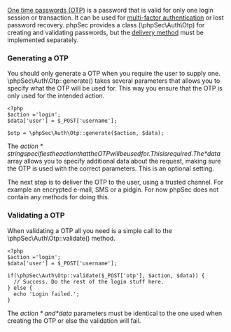 [One time passwords (OTP)](http://en.wikipedia.org/wiki/One-time_password) is a password that is valid for only one login session or transaction. It can be used for [multi-factor authentication](http://en.wikipedia.org/wiki/Multi-factor_authentication) or lost password recovery. phpSec provides a class (\phpSec\Auth\Otp) for creating and validating passwords, but the [delivery method](http://en.wikipedia.org/wiki/One-time_password#Methods_of_delivering_the_OTP) must be implemented separately.

### Generating a OTP ###
You should only generate a OTP when you require the user to supply one. \phpSec\Auth\Otp::generate() takes several parameters that allows you to specify what the OTP will be used for. This way you ensure that the OTP is only used for the intended action.

    <?php
    $action ='login';
    $data['user'] = $_POST['username'];
    
    $otp = \phpSec\Auth\Otp::generate($action, $data);

The *$action* string specifies the action that the OTP will be used for. This is required. The *$data* array allows you to specify additional data about the request, making sure the OTP is used with the correct parameters. This is an optional setting.

The next step is to deliver the OTP to the user, using a trusted channel. For example an encrypted e-mail, SMS or a pidgin. For now phpSec does not contain any methods for doing this.

### Validating a OTP ###
When validating a OTP all you need is a simple call to the \phpSec\Auth\Otp::validate() method.

    <?php
    $action ='login';
    $data['user'] = $_POST['username'];
    
    if(\phpSec\Auth\Otp::validate($_POST['otp'], $action, $data)) {
      // Success. Do the rest of the login stuff here.  
    } else {
      echo 'Login failed.';
    }

The *$action* and *$data* parameters must be identical to the one used when creating the OTP or else the validation will fail.


